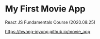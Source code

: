 # My First Movie App

React JS Fundamentals Course (2020.08.25)

https://hwang-inyong.github.io/movie_app

